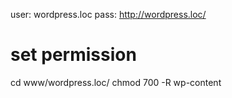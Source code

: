 
user: wordpress.loc
pass: http://wordpress.loc/

# set permission
cd www/wordpress.loc/
chmod 700 -R wp-content